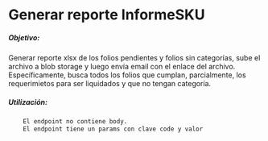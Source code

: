 # Generar reporte InformeSKU

##### Objetivo:

Generar reporte xlsx de los folios pendientes y folios sin categorías, sube el archivo a blob storage y luego envía email con el enlace del archivo.
Específicamente, busca todos los folios que cumplan, parcialmente, los requerimietos para ser liquidados y que no tengan categoría.

##### Utilización:
```sh
    El endpoint no contiene body.
    El endpoint tiene un params con clave code y valor
```